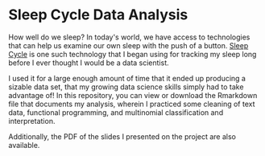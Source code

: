 # Sleep Cycle Data Analysis

How well do we sleep? In today's world, we have access to technologies that can help us examine our own sleep with the push of a button. [Sleep Cycle](https://www.sleepcycle.com/) is one such technology that I began using for tracking my sleep long before I ever thought I would be a data scientist. 

I used it for a large enough amount of time that it ended up producing a sizable data set, that my growing data science skills simply had to take advantage of! In this repository, you can view or download the Rmarkdown file that documents my analysis, wherein I practiced some cleaning of text data, functional programming, and multinomial classification and interpretation.

Additionally, the PDF of the slides I presented on the project are also available.
